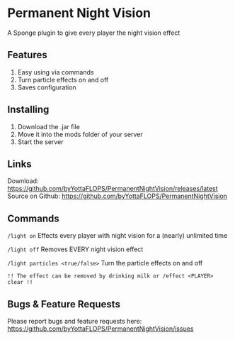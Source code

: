 # Permanent Night Vision
A Sponge plugin to give every player the night vision effect

## Features
1. Easy using via commands
2. Turn particle effects on and off
3. Saves configuration

## Installing
1. Download the .jar file
2. Move it into the mods folder of your server
3. Start the server

## Links
Download: https://github.com/byYottaFLOPS/PermanentNightVision/releases/latest
Source on Github: https://github.com/byYottaFLOPS/PermanentNightVision 

## Commands
`/light on` Effects every player with night vision for a (nearly) unlimited time

`/light off` Removes EVERY night vision effect

`/light particles <true/false>` Turn the particle effects on and off

    !! The effect can be removed by drinking milk or /effect <PLAYER> clear !!

## Bugs & Feature Requests
Please report bugs and feature requests here:
https://github.com/byYottaFLOPS/PermanentNightVision/issues